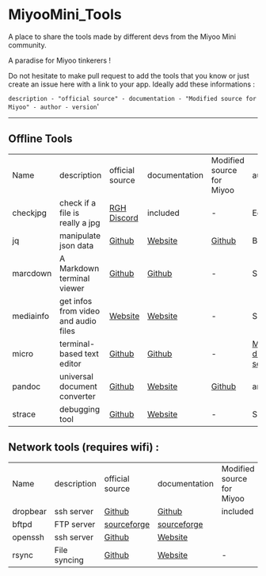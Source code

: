 # MiyooMini_Tools
 
A place to share the tools made by different devs from the Miyoo Mini community. 

A paradise for Miyoo tinkerers !

Do not hesitate to make pull request to add the tools that you know or just create an issue here with a link to your app.
Ideally add these informations : 

`description - "official source" - documentation - "Modified source for Miyoo" - author - version`'
<hr>

## Offline Tools

<table>
    <tbody>
        <tr>
            <td style="height:43.2pt;width:62pt;">
                Name
            </td>
            <td style="border-left-style:none;width:62pt;">
                description
            </td>
            <td style="border-left-style:none;width:62pt;">
                official source
            </td>
            <td style="border-left-style:none;width:62pt;">
                documentation
            </td>
            <td style="border-left-style:none;width:62pt;">
                Modified source for Miyoo
            </td>
            <td style="border-left-style:none;width:62pt;">
                author
            </td>
            <td style="border-left-style:none;width:62pt;">
                version
            </td>
        </tr>
        <tr>
            <td style="border-top-style:none;height:43.2pt;width:62pt;">
                checkjpg
            </td>
            <td style="border-left-style:none;border-top-style:none;width:62pt;">
                check if a file is really a jpg
            </td>
            <td style="border-left-style:none;border-top-style:none;width:62pt;">
                <a href="https://discord.com/channels/529983248114122762/1059229062343700510/1063273954204196864">RGH Discord</a>
            </td>
            <td style="border-left-style:none;border-top-style:none;width:62pt;">
                included
            </td>
            <td style="border-left-style:none;border-top-style:none;width:62pt;">
                -
            </td>
            <td style="border-left-style:none;border-top-style:none;width:62pt;">
                Eggs
            </td>
            <td style="border-left-style:none;border-top-style:none;width:62pt;">
                -
            </td>
        </tr>
        <tr>
            <td style="border-top-style:none;height:28.8pt;width:62pt;">
                jq
            </td>
            <td style="width:62pt;">
                manipulate json data
            </td>
            <td style="border-top-style:none;width:62pt;">
                <a href="https://github.com/stedolan/jq">Github</a>
            </td>
            <td style="border-left-style:none;border-top-style:none;width:62pt;">
                <a href="https://stedolan.github.io/jq/manual/">Website</a>
            </td>
            <td style="border-left-style:none;border-top-style:none;width:62pt;">
                <a href="https://github.com/Brocky/jq-miyoo-mini/">Github</a>
            </td>
            <td style="border-left-style:none;border-top-style:none;width:62pt;">
                Brocky/low_k0
            </td>
            <td style="border-left-style:none;border-top-style:none;text-align:right;width:62pt;">
                1.6
            </td>
        </tr>
        <tr>
            <td style="border-top-style:none;height:43.2pt;width:62pt;">
                marcdown
            </td>
            <td style="border-left-style:none;width:62pt;">
                A Markdown terminal viewer
            </td>
            <td style="border-left-style:none;border-top-style:none;width:62pt;">
                <a href="https://github.com/marc-nafria/marcdown">Github</a>
            </td>
            <td style="border-left-style:none;border-top-style:none;width:62pt;">
                <a href="https://github.com/marc-nafria/marcdown">Github</a>
            </td>
            <td style="border-left-style:none;border-top-style:none;width:62pt;">
                -
            </td>
            <td style="border-left-style:none;border-top-style:none;width:62pt;">
                Schmurtz
            </td>
            <td style="border-left-style:none;border-top-style:none;width:62pt;">
                &nbsp;
            </td>
        </tr>
        <tr>
            <td style="border-top-style:none;height:14.4pt;width:62pt;">
                mediainfo
            </td>
            <td style="border-left-style:none;border-top-style:none;">
                get infos from video and audio files
            </td>
            <td style="border-left-style:none;border-top-style:none;width:62pt;">
                <a href="https://mediaarea.net/en/MediaInfo/Download/Source">Website</a>
            </td>
            <td style="border-left-style:none;border-top-style:none;width:62pt;">
                <a href="https://mediaarea.net/en/MediaInfo/Support/FAQ">Website</a>
            </td>
            <td style="border-left-style:none;border-top-style:none;width:62pt;">
                -
            </td>
            <td style="border-left-style:none;border-top-style:none;width:62pt;">
                Schmurtz
            </td>
            <td style="border-left-style:none;border-top-style:none;width:62pt;">
                v22.12
            </td>
        </tr>
        <tr>
            <td style="border-top-style:none;height:43.2pt;width:62pt;">
                micro
            </td>
            <td style="border-left-style:none;border-top-style:none;width:62pt;">
                terminal-based text editor
            </td>
            <td style="border-left-style:none;border-top-style:none;width:62pt;">
                <a href="https://github.com/zyedidia/micro/">Github</a>
            </td>
            <td style="border-left-style:none;border-top-style:none;width:62pt;">
                <a href="https://github.com/zyedidia/micro/#usage">Github</a>
            </td>
            <td style="border-left-style:none;border-top-style:none;width:62pt;">
                -
            </td>
            <td style="border-left-style:none;border-top-style:none;width:62pt;">
                <a href="https://discord.com/channels/529983248114122762/926552349609164872/985865099216572478">Macs (on RGH discord server)</a>
            </td>
            <td style="border-left-style:none;border-top-style:none;width:62pt;">
                &nbsp;
            </td>
        </tr>
        <tr>
            <td style="border-top-style:none;height:43.2pt;width:62pt;">
                pandoc
            </td>
            <td style="border-left-style:none;border-top-style:none;width:62pt;">
                universal document converter
            </td>
            <td style="border-left-style:none;border-top-style:none;width:62pt;">
                <a href="https://github.com/jgm/pandoc">Github</a>
            </td>
            <td style="border-left-style:none;border-top-style:none;width:62pt;">
                <a href="https://pandoc.org/demos.html">Website</a>
            </td>
            <td style="border-left-style:none;border-top-style:none;width:62pt;">
                <a href="https://github.com/arm4rpi/pandoc-arm">Github</a>
            </td>
            <td style="border-left-style:none;border-top-style:none;width:62pt;">
                arm4rpi
            </td>
            <td style="border-left-style:none;border-top-style:none;width:62pt;">
                v0.1
            </td>
        </tr>
        <tr>
            <td style="border-top-style:none;height:28.8pt;width:62pt;">
                strace
            </td>
            <td style="border-left-style:none;border-top-style:none;width:62pt;">
                debugging tool
            </td>
            <td style="border-left-style:none;border-top-style:none;width:62pt;">
                <a href="https://github.com/strace/strace">Github</a>
            </td>
            <td style="border-left-style:none;border-top-style:none;width:62pt;">
                <a href="https://man7.org/linux/man-pages/man1/strace.1.html">Website</a>
            </td>
            <td style="border-left-style:none;border-top-style:none;width:62pt;">
                -
            </td>
            <td style="border-left-style:none;border-top-style:none;width:62pt;">
                Schmurtz
            </td>
            <td style="border-left-style:none;border-top-style:none;width:62pt;">
                &nbsp;
            </td>
        </tr>
    </tbody>
</table>


## Network tools (requires wifi) :

<table><tbody><tr><td style="height:43.2pt;width:62pt;">Name</td><td style="border-left-style:none;width:62pt;">description</td><td style="border-left-style:none;width:62pt;">official source</td><td style="border-left-style:none;width:62pt;">documentation</td><td style="border-left-style:none;width:62pt;">Modified source for Miyoo</td><td style="border-left-style:none;width:62pt;">author</td><td style="border-left-style:none;width:62pt;">version</td></tr><tr><td style="border-top-style:none;height:14.4pt;width:62pt;">dropbear</td><td style="border-left-style:none;border-top-style:none;width:62pt;">ssh server</td><td style="border-left-style:none;border-top-style:none;width:62pt;"><a href="https://github.com/mkj/dropbear">Github</a></td><td style="border-left-style:none;border-top-style:none;width:62pt;"><a href="https://github.com/mkj/dropbear#readme">Github</a></td><td style="border-left-style:none;border-top-style:none;width:62pt;">included</td><td>tuff &amp; XK</td><td style="border-top-style:none;width:62pt;">&nbsp;</td></tr><tr><td style="border-top-style:none;height:14.4pt;width:62pt;">bftpd</td><td style="border-left-style:none;border-top-style:none;width:62pt;">FTP server</td><td style="border-left-style:none;border-top-style:none;width:62pt;"><a href="https://sourceforge.net/projects/bftpd/">sourceforge</a></td><td style="border-left-style:none;border-top-style:none;width:62pt;"><a href="https://bftpd.sourceforge.net/doc/en/bftpddoc-en.html">sourceforge</a></td><td style="border-left-style:none;border-top-style:none;width:62pt;">&nbsp;</td><td style="border-left-style:none;width:62pt;">Schmurtz</td><td style="border-left-style:none;border-top-style:none;text-align:right;width:62pt;">6.1</td></tr><tr><td style="border-top-style:none;height:14.4pt;width:62pt;">openssh</td><td style="border-left-style:none;border-top-style:none;width:62pt;">ssh server</td><td style="border-left-style:none;border-top-style:none;width:62pt;"><a href="https://github.com/openssh/openssh-portable">Github</a></td><td style="border-left-style:none;border-top-style:none;width:62pt;"><a href="https://www.openssh.com/manual.html">Website</a></td><td style="border-left-style:none;border-top-style:none;width:62pt;">&nbsp;</td><td style="border-left-style:none;border-top-style:none;width:62pt;">Schmurtz</td><td style="border-left-style:none;border-top-style:none;width:62pt;">&nbsp;</td></tr><tr><td style="border-top-style:none;height:14.4pt;width:62pt;">rsync</td><td style="border-left-style:none;border-top-style:none;width:62pt;">File syncing</td><td style="border-left-style:none;border-top-style:none;width:62pt;"><a href="https://github.com/WayneD/rsync">Github</a></td><td style="border-left-style:none;border-top-style:none;width:62pt;"><a href="https://rsync.samba.org/documentation.html">Website</a></td><td style="border-left-style:none;border-top-style:none;width:62pt;">-</td><td style="border-left-style:none;border-top-style:none;width:62pt;">tuff</td><td style="border-left-style:none;border-top-style:none;width:62pt;">&nbsp;</td></tr></tbody></table>






